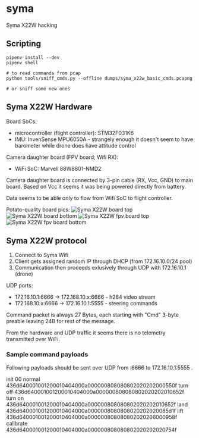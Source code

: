 # syma
Syma X22W hacking

## Scripting

    pipenv install --dev
    pipenv shell
    
    # to read commands from pcap
    python tools/sniff_cmds.py --offline dumps/syma_x22w_basic_cmds.pcapng
    
    # or sniff some new ones

## Syma X22W Hardware

Board SoCs:
* microcontroller (flight controller): STM32F031K6
* IMU: InvenSense MPU6050A - strangely enough it doesn't seem to have barometer while drone does have attitude control

Camera daughter board (FPV board; Wifi RX):
* WiFi SoC: Marvell 88W8801-NMD2

Camera daughter board is connected by 3-pin cable (RX, Vcc, GND) to main board.
Based on Vcc it seems it was being powered directly from battery.

Data seems to be able only to flow from Wifi SoC to flight controller.

Potato-quality board pics:
![Syma X22W board top](./images/syma_x22w_board_top.png)
![Syma X22W board bottom](./images/syma_x22w_board_bottom.png)
![Syma X22W fpv board top](./images/syma_x22w_fpv_board_top.png)
![Syma X22W fpv board bottom](./images/syma_x22w_fpv_board_bottom.png)

## Syma X22W protocol

1. Connect to Syma Wifi
2. Client gets assigned random IP through DHCP (from 172.16.10.0/24 pool)
3. Communication then proceeds exlusively through UDP with 172.16.10.1 (drone)


UDP ports:
* 172.16.10.1:6666 -> 172.168.10.x:6666 - h264 video stream
* 172.168.10.x:6666 -> 172.16.10.1:5555 - steering commands

Command packet is always 27 Bytes, each starting with "Cmd" 3-byte preable leaving 24B for rest of the message.

From the hardware and UDP traffic it seems there is no telemetry transmitted over WiFi.

### Sample command payloads

Following payloads should be sent over UDP from :6666 to 172.16.10.1:5555 .

init
00
normal
436d640001001200010404000a000000808080802020202000550f
turn off
436d640001001200010404000a000000808080802020202010652f
turn on
436d640001001200010404000a000000808080802020202010652f
land
436d640001001200010404000a0000008080808020202020085d1f
lift
436d640001001200010404000a000000808080802020206000958f
calibrate
436d640001001200010404000a000000808080802020202020754f
